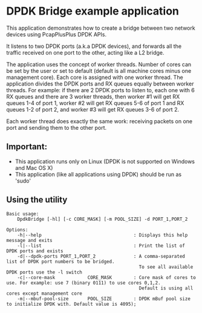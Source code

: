 DPDK Bridge example application
===============================

This application demonstrates how to create a bridge between two network devices using PcapPlusPlus DPDK APIs. 

It listens to two DPDK ports (a.k.a DPDK devices), and forwards all the traffic received on one port to the other, acting like a L2 bridge. 

The application uses the concept of worker threads. Number of cores can be set by the user or set to default (default is all machine cores minus one management core). 
Each core is assigned with one worker thread. The application divides the DPDK ports and RX queues equally between worker threads.
For example: if there are 2 DPDK ports to listen to, each one with 6 RX queues and there are 3 worker threads, then worker #1 will get RX queues 1-4 of port 1, worker #2 will get RX queues 5-6 of port 1 
and RX queues 1-2 of port 2, and worker #3 will get RX queues 3-6 of port 2.

Each worker thread does exactly the same work: receiving packets on one port and sending them to the other port.

Important: 
----------
- This application runs only on Linux (DPDK is not supported on Windows and Mac OS X)
- This application (like all applications using DPDK) should be run as 'sudo'


Using the utility
-----------------
	Basic usage: 
		DpdkBridge [-hl] [-c CORE_MASK] [-m POOL_SIZE] -d PORT_1,PORT_2

	Options:
	    -h|--help                                  : Displays this help message and exits
	    -l|--list                                  : Print the list of DPDK ports and exists
	    -d|--dpdk-ports PORT_1,PORT_2              : A comma-separated list of DPDK port numbers to be bridged.
	                                                 To see all available DPDK ports use the -l switch
	    -c|--core-mask            CORE_MASK        : Core mask of cores to use. For example: use 7 (binary 0111) to use cores 0,1,2.
	                                                 Default is using all cores except management core
	    -m|--mbuf-pool-size       POOL_SIZE        : DPDK mBuf pool size to initialize DPDK with. Default value is 4095);